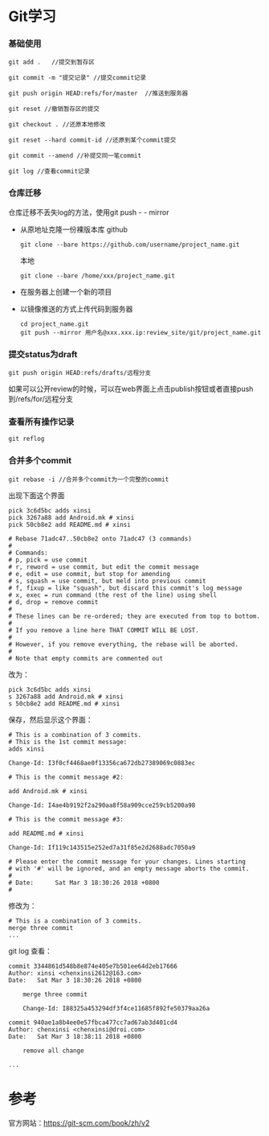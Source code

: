 # Git学习

### 基础使用
```
git add .   //提交到暂存区

git commit -m "提交记录" //提交commit记录

git push origin HEAD:refs/for/master  //推送到服务器

git reset //撤销暂存区的提交

git checkout . //还原本地修改

git reset --hard commit-id //还原到某个commit提交

git commit --amend //补提交同一笔commit 

git log //查看commit记录

```

### 仓库迁移
仓库迁移不丢失log的方法，使用git push - - mirror

- 从原地址克隆一份裸版本库
  github
  ```
  git clone --bare https://github.com/username/project_name.git
  ```
  本地
  ```
  git clone --bare /home/xxx/project_name.git
  ```
- 在服务器上创建一个新的项目

- 以镜像推送的方式上传代码到服务器
  ```
  cd project_name.git
  git push --mirror 用户名@xxx.xxx.ip:review_site/git/project_name.git
  ```

### 提交status为draft
```
git push origin HEAD:refs/drafts/远程分支
```
如果可以公开review的时候，可以在web界面上点击publish按钮或者直接push到/refs/for/远程分支

### 查看所有操作记录
```
git reflog
```

### 合并多个commit
```
git rebase -i //合并多个commit为一个完整的commit
```

出现下面这个界面

```
pick 3c6d5bc adds xinsi
pick 3267a88 add Android.mk # xinsi
pick 50cb8e2 add README.md # xinsi

# Rebase 71adc47..50cb8e2 onto 71adc47 (3 commands)
#
# Commands:
# p, pick = use commit
# r, reword = use commit, but edit the commit message
# e, edit = use commit, but stop for amending
# s, squash = use commit, but meld into previous commit
# f, fixup = like "squash", but discard this commit's log message
# x, exec = run command (the rest of the line) using shell
# d, drop = remove commit
#
# These lines can be re-ordered; they are executed from top to bottom.
#
# If you remove a line here THAT COMMIT WILL BE LOST.
#
# However, if you remove everything, the rebase will be aborted.
#
# Note that empty commits are commented out
```
改为：
```
pick 3c6d5bc adds xinsi
s 3267a88 add Android.mk # xinsi
s 50cb8e2 add README.md # xinsi
```
保存，然后显示这个界面：
```
# This is a combination of 3 commits.
# This is the 1st commit message:
adds xinsi

Change-Id: I3f0cf4468ae0f13356ca672db27389069c0883ec

# This is the commit message #2:

add Android.mk # xinsi

Change-Id: I4ae4b9192f2a290aa8f58a909cce259cb5200a98

# This is the commit message #3:

add README.md # xinsi

Change-Id: If119c143515e252ed7a31f85e2d2688adc7050a9

# Please enter the commit message for your changes. Lines starting
# with '#' will be ignored, and an empty message aborts the commit.
#
# Date:      Sat Mar 3 18:30:26 2018 +0800
#

```
修改为：
```
# This is a combination of 3 commits.
merge three commit
...

```
git log 查看：
```
commit 3344861d548b8e874e405e7b501ee64d2eb17666
Author: xinsi <chenxinsi2612@163.com>
Date:   Sat Mar 3 18:30:26 2018 +0800

    merge three commit
    
    Change-Id: I88325a453294df3f4ce11685f892fe50379aa26a

commit 940ae1a8b4ee0e57fbca477cc7ad67ab3d401cd4
Author: chenxinsi <chenxinsi@droi.com>
Date:   Sat Mar 3 18:38:11 2018 +0800

    remove all change
    
...

```

# 参考
官方网站：https://git-scm.com/book/zh/v2

